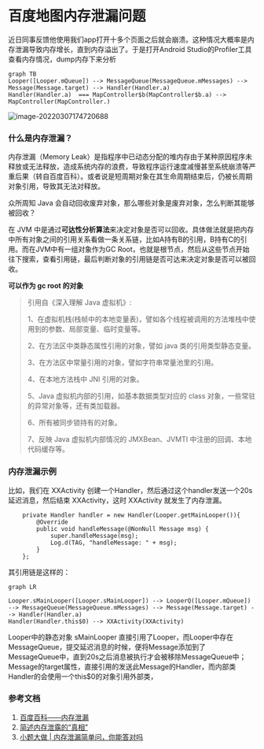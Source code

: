 # 百度地图内存泄漏问题

近日同事反馈他使用我们app打开十多个页面之后就会崩溃。这种情况大概率是内存泄漏导致内存增长，直到内存溢出了。于是打开Android Studio的Profiler工具查看内存情况，dump内存下来分析

```mermaid
graph TB
Looper([Looper.mQueue]) --> MessageQueue(MessageQueue.mMessages) --> Message(Message.target) --> Handler(Handler.a) 
Handler(Handler.a)  === MapController$b(MapController$b.a) --> MapController(MapController.) 
```

![image-20220307174720688](https://s2.loli.net/2022/03/07/xT8ZGinUQdq7Bov.png)

### 什么是内存泄漏？

内存泄漏（Memory Leak）是指程序中已动态分配的堆内存由于某种原因程序未释放或无法释放，造成系统内存的浪费，导致程序运行速度减慢甚至系统崩溃等严重后果（转自百度百科）。或者说是短周期对象在其生命周期结束后，仍被长周期对象引用，导致其无法对释放。

众所周知 Java 会自动回收废弃对象，那么哪些对象是废弃对象，怎么判断其能够被回收？

在 JVM 中是通过**可达性分析算法**来决定对象是否可以回收。具体做法就是把内存中所有对象之间的引用关系看做一条关系链，比如A持有B的引用，B持有C的引用。而在JVM中有一组对象作为GC Root，也就是根节点，然后从这些节点开始往下搜索，查看引用链，最后判断对象的引用链是否可达来决定对象是否可以被回收。

**可以作为 gc root 的对象**

> 引用自《深入理解 Java 虚拟机》:
>
> 1、在虚拟机栈(栈帧中的本地变量表)，譬如各个线程被调用的方法堆栈中使用到的参数、局部变量、临时变量等。
>
> 2、在方法区中类静态属性引用的对象，譬如 java 类的引用类型静态变量。
>
> 3、在方法区中常量引用的对象，譬如字符串常量池里的引用。
>
> 4、在本地方法栈中 JNI 引用的对象。
>
> 5、Java 虚拟机内部的引用，如基本数据类型对应的 class 对象，一些常驻的异常对象等，还有类加载器。
>
> 6、所有被同步锁持有的对象。
>
> 7、反映 Java 虚拟机内部情况的 JMXBean、JVMTI 中注册的回调、本地代码缓存等。

### 内存泄漏示例

比如，我们在 XXActivity 创建一个Handler，然后通过这个handler发送一个20s延迟消息，然后结束 XXActivity，这时 XXActivity 就发生了内存泄漏。

```
    private Handler handler = new Handler(Looper.getMainLooper()){
        @Override
        public void handleMessage(@NonNull Message msg) {
            super.handleMessage(msg);
            Log.d(TAG, "handleMessage: " + msg);
        }
    };
```

其引用链是这样的：

```mermaid
graph LR

Looper.sMainLooper([Looper.sMainLooper]) --> LooperQ([Looper.mQueue]) --> MessageQueue(MessageQueue.mMessages) --> Message(Message.target) --> Handler(Handler.a) 
Handler(Handler.this$0) --> XXActivity(XXActivity)
```

Looper中的静态对象 sMainLooper 直接引用了Looper，而Looper中存在MessageQueue，提交延迟消息的时候，便将Message添加到了MessageQueue中，直到20s之后消息被执行才会被移除MessageQueue中；Message的target属性，直接引用的发送此Message的Handler，而内部类Handler的会使用一个this$0的对象引用外部类，

### 参考文档

1. [百度百科——内存泄漏](https://baike.baidu.com/item/%E5%86%85%E5%AD%98%E6%B3%84%E6%BC%8F/6181425)
2. [简述内存泄露的“真相”](https://mp.weixin.qq.com/s/EOLuqtrUhSRcLeCrFiWnnA)
3. [小题大做 | 内存泄漏简单问，你能答对吗](https://juejin.cn/post/6909362503898595342)
